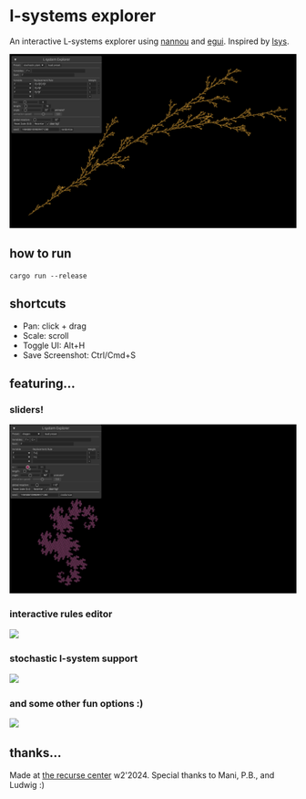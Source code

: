 # l-systems explorer

An interactive L-systems explorer using [nannou](https://nannou.cc/) and [egui](https://www.egui.rs/). Inspired by [lsys](https://github.com/itsrainingmani/lsys).

![stochastic plant](/docs/lsystems-stochastic.png)

## how to run

```
cargo run --release
```

## shortcuts

- Pan: click + drag
- Scale: scroll
- Toggle UI: Alt+H
- Save Screenshot: Ctrl/Cmd+S

## featuring...

### sliders!

![](/docs/lsystems-demo-dragon.gif)

### interactive rules editor

![](/docs/lsystems-rules-min.gif)

### stochastic l-system support

![](/docs/lsystems-stochastic-min.gif)

### and some other fun options :)

![](/docs/lsystems-smear.png)

## thanks...

Made at [the recurse center](https://www.recurse.com/) w2'2024. Special thanks to Mani, P.B., and Ludwig :)